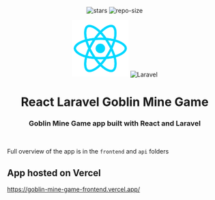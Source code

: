 <div align=center>

![stars] ![repo-size]

<picture>
  <img src="frontend/public/react-light.webp" height="133" width="133" alt="React">
</picture>

<picture>
    <source srcset="api/laravel-logo.png">
    <img alt="Laravel" width="133" height="133">
</picture>

# <a name="no-link"></a>React Laravel Goblin Mine Game

### Goblin Mine Game app built with React and Laravel

</div>
&nbsp;&nbsp;&nbsp;&nbsp;

Full overview of the app is in the `frontend` and `api` folders

[repo-size]: https://img.shields.io/github/repo-size/dragan717080/GoblinMineGame
[stars]: https://img.shields.io/github/stars/dragan717080/GoblinMineGame

## App hosted on Vercel

https://goblin-mine-game-frontend.vercel.app/
